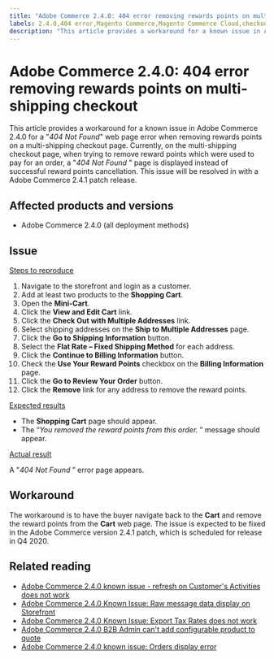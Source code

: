 ```yaml
---
title: "Adobe Commerce 2.4.0: 404 error removing rewards points on multi-shipping checkout"
labels: 2.4.0,404 error,Magento Commerce,Magento Commerce Cloud,checkout,known issues,multishipping,rewards points,shopping cart,Adobe Commerce,cloud infrastructure,on-premises
description: "This article provides a workaround for a known issue in Adobe Commerce 2.4.0 for a \"*404 Not Found*\" web page error when removing rewards points on a multi-shipping checkout page. Currently, on the multi-shipping checkout page, when trying to remove reward points which were used to pay for an order,  a \"*404 Not Found* \" page is displayed instead of successful reward points cancellation. This issue will be resolved in with a Adobe Commerce 2.4.1 patch release."
---
```


# Adobe Commerce 2.4.0: 404 error removing rewards points on multi-shipping checkout

This article provides a workaround for a known issue in Adobe Commerce 2.4.0 for a "*404 Not Found*" web page error when removing rewards points on a multi-shipping checkout page. Currently, on the multi-shipping checkout page, when trying to remove reward points which were used to pay for an order,  a "*404 Not Found* " page is displayed instead of successful reward points cancellation. This issue will be resolved in with a Adobe Commerce 2.4.1 patch release.

## Affected products and versions

* Adobe Commerce 2.4.0 (all deployment methods)

## Issue

 <u>Steps to reproduce</u>

1. Navigate to the storefront and login as a customer.
1. Add at least two products to the **Shopping Cart**.
1. Open the **Mini-Cart**.
1. Click the **View and Edit Cart** link.
1. Click the **Check Out with Multiple Addresses** link.
1. Select shipping addresses on the **Ship to Multiple Addresses** page.
1. Click the **Go to Shipping Information** button.
1. Select the **Flat Rate &ndash; Fixed Shipping Method** for each address.
1. Click the **Continue to Billing Information** button.
1. Check the **Use Your Reward Points** checkbox on the **Billing Information** page.
1. Click the **Go to Review Your Order** button.
1. Click the **Remove** link for any address to remove the reward points.

 <u>Expected results</u>

* The **Shopping Cart** page should appear.
* The “*You removed the reward points from this order.* ” message should appear.

 <u>Actual result</u>

A "*404 Not Found* ” error page appears.

## Workaround

The workaround is to have the buyer navigate back to the **Cart** and remove the reward points from the **Cart** web page. The issue is expected to be fixed in the Adobe Commerce version 2.4.1 patch, which is scheduled for release in Q4 2020.

## Related reading

* [Adobe Commerce 2.4.0 known issue - refresh on Customer's Activities does not work](https://support.magento.com/hc/en-us/articles/360046091332)
* [Adobe Commerce 2.4.0 Known Issue: Raw message data display on Storefront](https://support.magento.com/hc/en-us/articles/360045804332)
* [Adobe Commerce 2.4.0 Known Issue: Export Tax Rates does not work](https://support.magento.com/hc/en-us/articles/360045850032)
* [Adobe Commerce 2.4.0 B2B Admin can't add configurable product to quote](https://support.magento.com/hc/en-us/articles/360046801971)
* [Adobe Commerce 2.4.0 known issue: Orders display error](https://support.magento.com/hc/en-us/articles/360046802271) 

